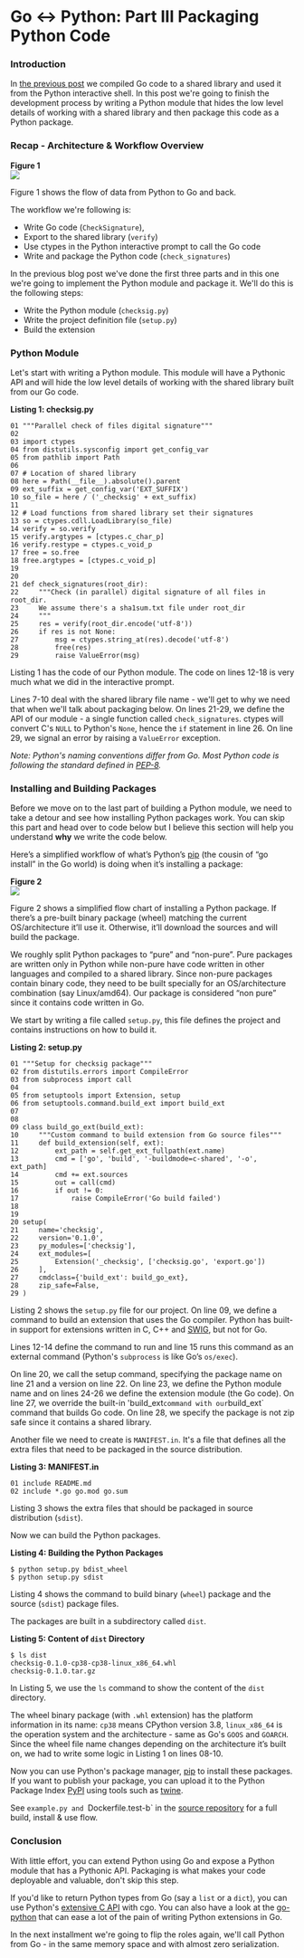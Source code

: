# Go ↔ Python: Part III Packaging Python Code

### Introduction

In [the previous post](https://www.ardanlabs.com/blog/2020/07/extending-python-with-go.html) we compiled Go code to a shared library and used it from the Python interactive shell. In this post we're going to finish the development process by writing a Python module that hides the low level details of working with a shared library and then package this code as a Python package. 

### Recap - Architecture & Workflow Overview

**Figure  1**  
![](func-call.png)


Figure 1 shows the flow of data from Python to Go and back.

The workflow we're following is:

* Write Go code (`CheckSignature`), 
* Export to the shared library (`verify`)
* Use ctypes in the Python interactive prompt to call the Go code
* Write and package the Python code (`check_signatures`)

In the previous blog post we've done the first three parts and in this one we're going to implement the Python module and package it. We'll do this is the following steps:

* Write the Python module (`checksig.py`)
* Write the project definition file (`setup.py`)
* Build the extension

### Python Module

Let's start with writing a Python module. This module will have a Pythonic API and will hide the low level details of working with the shared library built from our Go code.

**Listing 1: checksig.py**
```
01 """Parallel check of files digital signature"""
02 
03 import ctypes
04 from distutils.sysconfig import get_config_var
05 from pathlib import Path
06 
07 # Location of shared library
08 here = Path(__file__).absolute().parent
09 ext_suffix = get_config_var('EXT_SUFFIX')
10 so_file = here / ('_checksig' + ext_suffix)
11 
12 # Load functions from shared library set their signatures
13 so = ctypes.cdll.LoadLibrary(so_file)
14 verify = so.verify
15 verify.argtypes = [ctypes.c_char_p]
16 verify.restype = ctypes.c_void_p
17 free = so.free
18 free.argtypes = [ctypes.c_void_p]
19 
20 
21 def check_signatures(root_dir):
22     """Check (in parallel) digital signature of all files in root_dir.
23     We assume there's a sha1sum.txt file under root_dir
24     """
25     res = verify(root_dir.encode('utf-8'))
26     if res is not None:
27         msg = ctypes.string_at(res).decode('utf-8')
28         free(res)
29         raise ValueError(msg)
```

Listing 1 has the code of our Python module. The code on lines 12-18 is very much what we did in the interactive prompt.

Lines 7-10 deal with the shared library file name - we'll get to why we need that when we'll talk about packaging below. On lines 21-29, we define the API of our module - a single function called `check_signatures`. ctypes will convert C's `NULL` to Python's `None`, hence the `if` statement in line 26. On line 29, we signal an error by raising a `ValueError` exception.

_Note: Python's naming conventions differ from Go. Most Python code is following the standard defined in [PEP-8](https://www.python.org/dev/peps/pep-0008/)._

### Installing and Building Packages

Before we move on to the last part of building a Python module, we need to take a detour and see how installing Python packages work. You can skip this part and head over to code below but I believe this section will help you understand **why** we write the code below.

Here’s a simplified workflow of what’s Python’s [pip](https://pip.pypa.io/en/stable/) (the cousin of “go install” in the Go world) is doing when it’s installing a package:

**Figure  2**  
![](pip-install.png)


Figure 2 shows a simplified flow chart of installing a Python package. If there’s a pre-built binary package (wheel) matching the current OS/architecture it’ll use it. Otherwise, it’ll download the sources and will build the package.

We roughly split Python packages to “pure” and “non-pure”. Pure packages are written only in Python while non-pure have code written in other languages and compiled to a shared library. Since non-pure packages contain binary code, they need to be built specially for an OS/architecture combination (say Linux/amd64). Our package is considered “non pure” since it contains code written in Go.

We start by writing a file called `setup.py`, this file defines the project and contains instructions on how to build it.

**Listing 2: setup.py**
```
01 """Setup for checksig package"""
02 from distutils.errors import CompileError
03 from subprocess import call
04 
05 from setuptools import Extension, setup
06 from setuptools.command.build_ext import build_ext
07 
08 
09 class build_go_ext(build_ext):
10     """Custom command to build extension from Go source files"""
11     def build_extension(self, ext):
12         ext_path = self.get_ext_fullpath(ext.name)
13         cmd = ['go', 'build', '-buildmode=c-shared', '-o', ext_path]
14         cmd += ext.sources
15         out = call(cmd)
16         if out != 0:
17             raise CompileError('Go build failed')
18 
19 
20 setup(
21     name='checksig',
22     version='0.1.0',
23     py_modules=['checksig'],
24     ext_modules=[
25         Extension('_checksig', ['checksig.go', 'export.go'])
26     ],
27     cmdclass={'build_ext': build_go_ext},
28     zip_safe=False,
29 )
```

Listing 2 shows the `setup.py` file for our project. On line 09, we define a command to build an extension that uses the Go compiler. Python has built-in support for extensions written in C, C++ and [SWIG](http://www.swig.org/), but not for Go.

Lines 12-14 define the command to run and line 15 runs this command as an external command (Python's `subprocess` is like Go’s `os/exec`).

On line 20, we call the setup command, specifying the package name on line 21 and a version on line 22. On line 23, we define the Python module name and on lines 24-26 we define the extension module (the Go code). On line 27, we override the built-in 'build_ext` command with our `build_ext` command that builds Go code. On line 28, we specify the package is not zip safe since it contains a shared library.

Another file we need to create is `MANIFEST.in`. It's a file that defines all the extra files that need to be packaged in the source distribution. 

**Listing 3: MANIFEST.in**
```
01 include README.md
02 include *.go go.mod go.sum
```

Listing 3 shows the extra files that should be packaged in source distribution (`sdist`). 

Now we can build the Python packages.

**Listing 4: Building the Python Packages**
```
$ python setup.py bdist_wheel
$ python setup.py sdist
```

Listing 4 shows the command to build binary (`wheel`) package and the source (`sdist`) package files.

The packages are built in a subdirectory called `dist`.

**Listing 5: Content of `dist` Directory**
```
$ ls dist
checksig-0.1.0-cp38-cp38-linux_x86_64.whl
checksig-0.1.0.tar.gz
```

In Listing 5, we use the `ls` command to show the content of the `dist` directory.

The wheel binary package (with `.whl` extension) has the platform information in its name: `cp38` means CPython version 3.8, `linux_x86_64` is the operation system and the architecture - same as Go's `GOOS` and `GOARCH`. Since the wheel file name changes depending on the architecture it’s built on, we had to write some logic in Listing 1 on lines 08-10.

Now you can use Python's package manager, [pip](https://packaging.python.org/tutorials/installing-packages/) to install these packages. If you want to publish your package, you can upload it to the Python Package Index [PyPI](https://pypi.org/) using tools such as [twine](https://github.com/pypa/twine).

See `example.py and `Dockerfile.test-b` in the [source repository](https://github.com/ardanlabs/python-go/tree/master/pyext) for a full build, install & use flow.

### Conclusion

With little effort, you can extend Python using Go and expose a Python module that has a Pythonic API. Packaging is what makes your code deployable and valuable, don't skip this step.

If you'd like to return Python types from Go (say a `list` or a `dict`), you can use Python's [extensive C API](https://docs.python.org/3/extending/index.html) with cgo. You can also have a look at the [go-python](https://github.com/sbinet/go-python) that can ease a lot of the pain of writing Python extensions in Go.

In the next installment we're going to flip the roles again, we'll call Python from Go - in the same memory space and with almost zero serialization.
